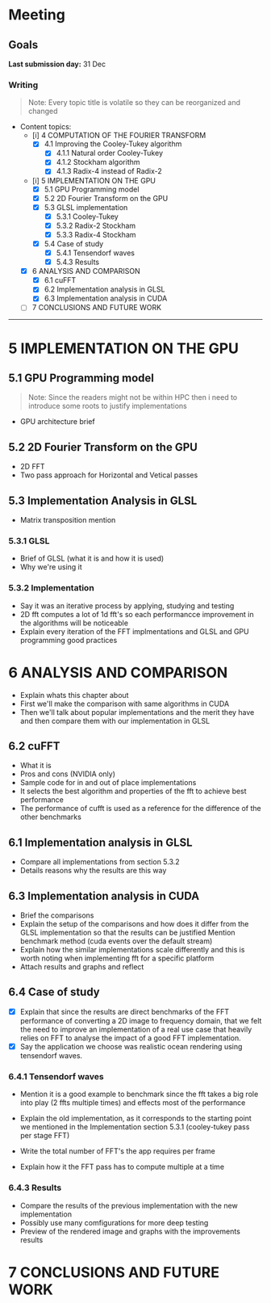 # Meeting

<!-- Questions -->
<!--
- É 'Case of study' ou 'Case study'?
- Exclarecimento de comentários ainda nao resolvidos:
    - "O detalhe que puseste na transformação discreta é necessário aqui. Da forma como isto está escrito tem muitos passos em que é preciso "trust me bro" :-)"
    - "Ainda falta um passo, a fugira 3 tal como está se obtém directamente da figura 2" 
        - Duvidas sobre se é a figura 3 e 2 do link ou da tese, e tentar justificar o porque de ter deixado assim
- Should i have a subsection called 'Tensendorf waves'? Because the method wasn't invented by him, but the popular research paper was, so should i change it to 'Ocean waves'?
- Perguntar ao professor se é plausivel a justificação da data access locality do stockham
- CONFIRMAR: Delete example in the state of art?
- (MULTIPLE FFTs USING VEC4 AND SIMD OPERATORS) Should I put the code in appendix? not that relevant in my oppinion not an implementation, more like an adaptation for the use case.
- "Não é o mesmo algoritmo mas com outro radix?" da mesma forma que Cooley-Tukey é o mesmo algoritmo que Stockham radix-2.
- "Um ponto importante é a possibilidade de realizar duas transformações de inputs reais com o mesmo número de operações que uma transformação complexa." 
-->

<!-- Notes -->
<!--
- "is presented in" instead of "such as"




Todo[Content]:
- [ ] 5. Justificar a derivação da fórmula de DIT em 2.3.1 e igualmente fazer um equivalente para 2.3.2
- Duvida: É suposto apagar o exemplo?

- [ ] Adicionar notas sobre as inversas no estado de arte e capitulo 4
- [ ] Prove that the difference inverse vs forward times are negligible and that's there's no need to include the inverse

- [ ] Corrigir informaçao sobre que o warp size deve ser por volta de 32
- [ ] (Optional) Include benchmark table in the apendix

Todo[Fixes]:
- For every chapter and section, write a brief description of what it contains with references for the parts
- Label every chapter, section, subsections and figures and all that
- Lists items end with ';' and last item with '.'

- [ ] "listings" on the first page of the pre-dissertation stuff
-->

<!-- Temporary -->
<!--

-->

## Goals

**Last submission day:** 31 Dec


### Writing


<!--
x - Done
i - incomplete, because needs something from the final pratical phase
-->

> Note: Every topic title is volatile so they can be reorganized and changed

- Content topics:
    - [i] 4 COMPUTATION OF THE FOURIER TRANSFORM
        - [x] 4.1 Improving the Cooley-Tukey algorithm
            - [x] 4.1.1 Natural order Cooley-Tukey
            - [x] 4.1.2 Stockham algorithm
            - [x] 4.1.3 Radix-4 instead of Radix-2
    - [i] 5 IMPLEMENTATION ON THE GPU 
        - [x] 5.1 GPU Programming model 
        - [x] 5.2 2D Fourier Transform on the GPU
        - [x] 5.3 GLSL implementation
            - [x] 5.3.1 Cooley-Tukey
            - [x] 5.3.2 Radix-2 Stockham
            - [x] 5.3.3 Radix-4 Stockham
        - [x] 5.4 Case of study
            - [x] 5.4.1 Tensendorf waves
            - [x] 5.4.3 Results
    - [x] 6 ANALYSIS AND COMPARISON
        - [x] 6.1 cuFFT
        - [x] 6.2 Implementation analysis in GLSL
        - [x] 6.3 Implementation analysis in CUDA
    - [ ] 7 CONCLUSIONS AND FUTURE WORK

___
<!--
# 4 COMPUTATION OF THE FOURIER TRANSFORM
## 4.1 Improving the Cooley-Tukey algorithm
### 4.1.1 Natural order Cooley-Tukey
### 4.1.2 Stockham algorithm
### 4.1.3 Radix-4 instead of Radix-2
- Brief introduction to multiple factorizations
- Theres pros and cons to higher radix factorizations
- Mention there can be mix-radix implementations and that radix4 can be combined with radix2 easily to allow
to compute the same sizes
- Explain with dragonfly the main difference between stockham radix-2 and 4
- 
-->

# 5 IMPLEMENTATION ON THE GPU <!-- (or) GLSL, both titles apply -->
<!-- FIXME: Maybe change this title to GPU architecture -->
<!-- Programming model information will be mentioned in the implementation details in GLSL -->
## 5.1 GPU Programming model 
> Note: Since the readers might not be within HPC then i
need to introduce some roots to justify implementations

- GPU architecture brief
<!-- - GPU programming model brief -->

## 5.2 2D Fourier Transform on the GPU
- 2D FFT
- Two pass approach for Horizontal and Vetical passes
<!-- - Memory layout -->

## 5.3 Implementation Analysis in GLSL
- Matrix transposition mention

### 5.3.1 GLSL

- Brief of GLSL (what it is and how it is used)
- Why we're using it

### 5.3.2 Implementation

- Say it was an iterative process by applying, studying and testing
- 2D fft computes a lot of 1d fft's so each performancce improvement in the algorithms will be noticeable
- Explain every iteration of the FFT implmentations and GLSL and GPU programming good practices

<!--
#### Cooley-Tukey
- most naive implementation
- Mention to use GLSL bitreverse instead of manual
- pass per stage
    - The way it is dispatched and why it is made that way
- Updating to all stages in a single pass
    - One problem of this is the synchronization between threads

#### Radix-2 Stockam
- Why there are benefits on using stockham on the GPU
    - No bit reversal step

#### Radix-4 Stockam
- How the size of the kernel is affected by this and the performance acquired
- How there are less synchronization
- Why not higher radices? Cons of size constraints and portability to more GPUs
- Performance of higher radices depends on the hardware



-->

<!--
Say:
- In this thesis we provide a set of experiments that effectively study key components in the implementation of FFT's that
matter and impact the performance
-->


<!-- #### Setup
- Implementation setup
    - Using Nau3D engine with 2 passes and 2 pingpong image buffers
- What application it was tested
    - The input image was sampled as a texture
    - 2D simple Forward FFt and Inverse FFT display mipmapped -->

# 6 ANALYSIS AND COMPARISON
- Explain whats this chapter about
- First we'll make the comparison with same algorithms in CUDA
- Then we'll talk about popular implementations and the merit they have and then compare them with our implementation in GLSL

## 6.2 cuFFT
- What it is
- Pros and cons (NVIDIA only)
- Sample code for in and out of place implementations
- It selects the best algorithm and properties of the fft to achieve best performance
- The performance of cufft is used as a reference for the difference of the other benchmarks

## 6.1 Implementation analysis in GLSL
- Compare all implementations from section 5.3.2
- Details reasons why the results are this way 

## 6.3 Implementation analysis in CUDA
- Brief the comparisons
- Explain the setup of the comparisons and how does it differ from the GLSL implementation so that the results can be justified
Mention benchmark method (cuda events over the default stream)
- Explain how the similar implementations scale differently and this is worth noting when implementing fft for a specific platform
- Attach results and graphs and reflect

## 6.4 Case of study
- [x] Explain that since the results are direct benchmarks of the FFT performance of converting a 2D image to frequency domain, that we felt the need to improve an implementation of a real use case that heavily relies on FFT to analyse the impact of a good FFT implementation.
- [x] Say the application we choose was realistic ocean rendering using tensendorf waves.

### 6.4.1 Tensendorf waves
- Mention it is a good example to benchmark since the fft takes a big role into play (2 ffts multiple times) and effects most of the performance

- Explain the old implementation, as it corresponds to the starting point we mentioned in the Implementation section 5.3.1 (cooley-tukey pass per stage FFT)
- Write the total number of FFT's the app requires per frame
- Explain how it the FFT pass has to compute multiple at a time

### 6.4.3 Results
- Compare the results of the previous implementation with the new implementation
- Possibly use many comfigurations for more deep testing
- Preview of the rendered image and graphs with the improvements results

<!--
## 6.1 Popular implementations
- Talk about popular implementations
- FFTW but since we care about GPU oriented approaches we use as reference cuFFT

### 6.1.1 cuFFT
- What it is
- Pros and cons (NVIDIA only)
- Sample code for in and out of place implementations

### 6.1.2 Environment overhead

## 6.2 Comparison with CUDA implementation
- Brief the comparisons

### 6.2.1 CUDA Setup
Explain the setup of the comparisons and how does it differ from the GLSL implementation so that the results can be justified
Mention benchmark method (cuda events over the default stream)

### 6.2.2 Results
- attach all results and graphs
-->

# 7 CONCLUSIONS AND FUTURE WORK
